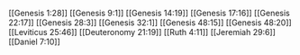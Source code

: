 [[Genesis 1:28]]
[[Genesis 9:1]]
[[Genesis 14:19]]
[[Genesis 17:16]]
[[Genesis 22:17]]
[[Genesis 28:3]]
[[Genesis 32:1]]
[[Genesis 48:15]]
[[Genesis 48:20]]
[[Leviticus 25:46]]
[[Deuteronomy 21:19]]
[[Ruth 4:11]]
[[Jeremiah 29:6]]
[[Daniel 7:10]]
